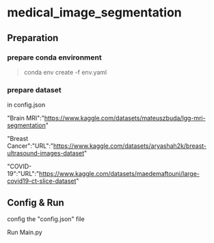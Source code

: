 # medical_image_segmentation

## Preparation
 ### prepare conda environment
>conda env create -f env.yaml
 ### prepare dataset
 
 in config.json
 
"Brain MRI":"https://www.kaggle.com/datasets/mateuszbuda/lgg-mri-segmentation"


"Breast Cancer":"URL":"https://www.kaggle.com/datasets/aryashah2k/breast-ultrasound-images-dataset"


"COVID-19":"URL":"https://www.kaggle.com/datasets/maedemaftouni/large-covid19-ct-slice-dataset"

## Config & Run
config the "config.json" file

Run Main.py
